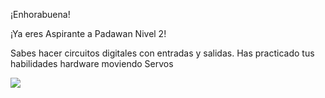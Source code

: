 ¡Enhorabuena!

¡Ya eres Aspirante a Padawan Nivel 2! 

Sabes hacer circuitos digitales con entradas y salidas. Has practicado tus habilidades hardware moviendo Servos

![](https://github.com/Obijuan/digital-electronics-with-open-FPGAs-tutorial/raw/master/rangos/png/08-Aspirante-padawan-N2.png)


